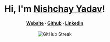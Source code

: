 <div align="center">

  <h1>Hi, I'm <a href="https://github.com/Nishchayyadav">Nishchay Yadav</a>!</h1>  
  <p>
<!--     <a href="https://github.com/Nishchayyadav">
      <img src="https://komarev.com/ghpvc/?username=natainditama&color=2563eb&label=Profile+Views" alt="Views Counter" />
    </a> -->
<!--     <a href="https://github.com/Nishchayyadav">
      <img
        src="https://hits.seeyoufarm.com/api/count/incr/badge.svg?url=https%3A%2F%2Fgithub.com%2Fnatainditama1212%2Fhit-counter&count_bg=%232563eb&title_bg=%23595959&title=Hits"
        alt="Hits Counter" /> -->
    </a>
  </p>
   
  <h4>
    <a href="https://nishchayyadav.github.io/nishchay.github.io/">Website</a>
    <span> · </span>
    <a href="https://github.com/Nishchayyadav">Github</a>
    <span> · </span>
    <a href="https://www.linkedin.com/in/nishchay-yadav-878037256/">Linkedin</a>
  </h4>
</div>

<div align="center">
  <picture>
    <img src="https://github-readme-streak-stats.herokuapp.com?user=Nishchayyadav&border_radius=&card_width=500&ring=0366D6&fire=0366D6&currStreakLabel=0366D6&border=FFFFFF00&background=FFFFFF00&stroke=FFFFFF00&currStreakNum=777777&sideNums=777777&sideLabels=777777&dates=959DA5&excludeDaysLabel=959DA5" alt="GitHub Streak" loading="lazy" title="GitHub Streak"/>
  </picture>
</div>
